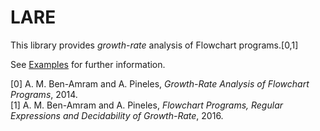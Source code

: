 # LARE

This library provides *growth-rate* analysis of Flowchart programs.[0,1]

See [Examples](src/Lare/Examples.hs) for further information.

[0] A. M. Ben-Amram and A. Pineles, *Growth-Rate Analysis of Flowchart Programs*, 2014.  
[1] A. M. Ben-Amram and A. Pineles, *Flowchart Programs, Regular Expressions and Decidability of Growth-Rate*, 2016.

